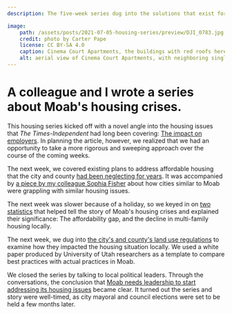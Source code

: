 ```yaml
---
description: The five-week series dug into the solutions that exist for alleviating upward pressures on prices and the lack of diversity in available housing types in the county.

image:
    path: /assets/posts/2021-07-05-housing-series/preview/DJI_0783.jpg
    credit: photo by Carter Pape
    license: CC BY-SA 4.0
    caption: Cinema Court Apartments, the buildings with red roofs here, are among the only apartment-style housing units in Moab. Most housing within city limits is single-family, such as the houses neighboring the apartment complex.
    alt: aerial view of Cinema Court Apartments, with neighboring single-family homes in the background
---
```


# A colleague and I wrote a series about Moab's housing crises.

This housing series kicked off with a novel angle into the housing issues that *The Times-Independent* had long been covering: [The impact on employers](https://www.moabtimes.com/articles/moabs-housing-crises-create-a-hiring-crisis/). In planning the article, however, we realized that we had an opportunity to take a more rigorous and sweeping approach over the course of the coming weeks.

The next week, we covered existing plans to address affordable housing that the city and county [had been neglecting for years](https://www.moabtimes.com/articles/roughly-half-of-moabs-2017-housing-plan-is-incomplete/). It was accompanied by [a piece by my colleague Sophia Fisher](https://www.moabtimes.com/articles/what-more-can-be-done-for-housing/) about how cities similar to Moab were grappling with similar housing issues.

The next week was slower because of a holiday, so we keyed in on [two statistics](https://www.moabtimes.com/articles/two-key-statistics-about-moabs-housing-crisis/) that helped tell the story of Moab's housing crises and explained their significance: The affordability gap, and the decline in multi-family housing locally.

The next week, we dug into [the city's and county's land use regulations](https://www.moabtimes.com/articles/housing-is-moab-reaping-what-it-sowed/) to examine how they impacted the housing situation locally. We used a white paper produced by University of Utah researchers as a template to compare best practices with actual practices in Moab.

We closed the series by talking to local political leaders. Through the conversations, the conclusion that [Moab needs leadership to start addressing its housing issues](https://www.moabtimes.com/articles/officials-say-moab-needs-leadership-on-housing/) became clear. It turned out the series and story were well-timed, as city mayoral and council elections were set to be held a few months later.
